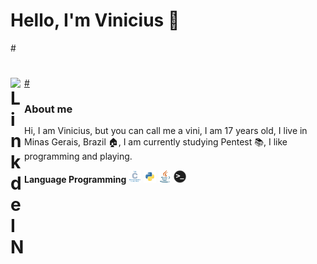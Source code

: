 # Hello, I'm Vinicius 👋
#<a target="_blank" href="https://twitter.com/ViniciusVnZ1">
#  <img align="left" alt="LinkdeIN" width="22px" src="https://cdn.jsdelivr.net/npm/simple-icons@v3/icons/twitter.svg" />
#</a>

### About me
Hi, I am Vinicius, but you can call me a vini, I am 17 years old, I live in Minas Gerais, Brazil 🏠, I am currently studying Pentest 📚, I like programming and playing.

**Language Programming**
<code><img height="20" src="https://raw.githubusercontent.com/github/explore/80688e429a7d4ef2fca1e82350fe8e3517d3494d/topics/c/c.png"></code>
<code><img height="20" src="https://raw.githubusercontent.com/github/explore/80688e429a7d4ef2fca1e82350fe8e3517d3494d/topics/python/python.png"></code>
<code><img height="20" src="https://raw.githubusercontent.com/github/explore/80688e429a7d4ef2fca1e82350fe8e3517d3494d/topics/java/java.png"></code>
<code><img height="20" src="https://raw.githubusercontent.com/github/explore/80688e429a7d4ef2fca1e82350fe8e3517d3494d/topics/terminal/terminal.png"></code>
